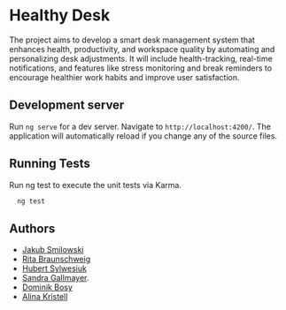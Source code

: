 
# Healthy Desk

The project aims to develop a smart desk management system that enhances health, productivity, and workspace quality by automating and personalizing desk adjustments. It will include health-tracking, real-time notifications, and features like stress monitoring and break reminders to encourage healthier work habits and improve user satisfaction.



## Development server

Run `ng serve` for a dev server. Navigate to `http://localhost:4200/`. The application will automatically reload if you change any of the source files.


## Running Tests

Run ng test to execute the unit tests via Karma.

```bash
  ng test
```


## Authors

- [Jakub Smilowski](https://github.com/JakubSmilowski)
- [Rita Braunschweig](https://github.com/pastelnata)
- [Hubert Sylwesiuk](https://github.com/sduhubert)
- [Sandra Gallmayer](http://github.com/Condesgall).
- [Dominik Bosy](https://github.com/Dobos23)
- [Alina Kristell](https://github.com/alikrist)
